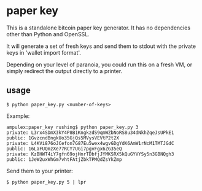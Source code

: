 paper key
=========

This is a standalone bitcoin paper key generator.  It has no dependencies other than Python and OpenSSL.

It will generate a set of fresh keys and send them to stdout with the private keys in 'wallet import format'.

Depending on your level of paranoia, you could run this on a fresh VM, or simply redirect the output directly to a printer.

usage
-----

    $ python paper_key.py <number-of-keys>

Example:

    ampulex:paper_key rushing$ python paper_key.py 3
    private: L3rx4SDmX3kY4P8B1KngkzdS9qmWZbNoRS8u34dNkhZqeJsUPkE1
    public: 1GvzcndBngkUo35GjQs5MVysVEVtP2t2X
    private: L4KVi876oJCefon7G87Eu5wex4wgvGDgYdK6AmW1rNcM1TMTJGdC
    public: 16LaFUQmzXe77RCY7UGi7pgvFgx6ZG35eQ
    private: KzBHWT4iY7gfn69ojHnrTDbfjJYMKSRX5kQuGYVYSy5n3GBNQgh3
    public: 1JeW2uxWhGm7vhtFAtjZbkTPMQdZsYkZmp

Send them to your printer:

    $ python paper_key.py 5 | lpr

